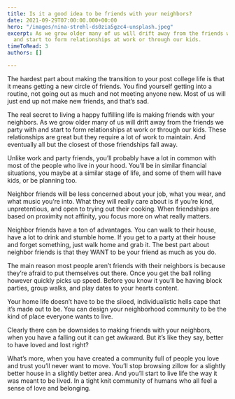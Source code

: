 ```yaml
---
title: Is it a good idea to be friends with your neighbors?
date: 2021-09-29T07:00:00.000+00:00
hero: "/images/nina-strehl-ds0zia5gzc4-unsplash.jpeg"
excerpt: As we grow older many of us will drift away from the friends we party with
  and start to form relationships at work or through our kids.
timeToRead: 3
authors: []

---
```

The hardest part about making the transition to your post college life is that it means getting a new circle of friends. You find yourself getting into a routine, not going out as much and not meeting anyone new. Most of us will  just end up not make new friends, and that’s sad. 

The real secret to living a happy fulfilling life is making friends with your neighbors. As we grow older many of us will drift away from the friends we party with and start to form relationships at work or through our kids. These relationships are great but they require a lot of work to maintain. And eventually all but the closest of those friendships fall away.

Unlike work and party friends, you’ll probably have a lot in common with most of the people who live in your hood. You’ll be in similar financial situations, you maybe at a similar stage of life, and some of them will have kids, or be planning too.

Neighbor friends will be less concerned about your job, what you wear, and what music you’re into. What they will really care about is if you’re kind, unpretentious, and open to trying out their cooking. When friendships are based on proximity not affinity, you focus more on what really matters.

  
Neighbor friends have a ton of advantages. You can walk to their house, have a lot to drink and stumble home. If you get to a party at their house and forget something, just walk home and grab it. The best part about neighbor friends is that they WANT to be your friend as much as you do.

The main reason most people aren’t friends with their neighbors is because they’re afraid to put themselves out there. Once you get the ball rolling however quickly picks up speed. Before you know it you’ll be having block parties, group walks, and play dates to your hearts content.

Your home life doesn’t have to be the siloed, individualistic hells cape that it’s made out to be. You can design your neighborhood community to be the kind of place everyone wants to live.

Clearly there can be downsides to making friends with your neighbors, when you have a falling out it can get awkward. But it’s like they say, better to have loved and lost right? 

What’s more, when you have created a community full of people you love and trust you’ll never want to move. You’ll stop browsing zillow for a slightly better house in a slightly better area. And you’ll start to live life the way it was meant to be lived. In a tight knit community of humans who all feel a sense of love and belonging.